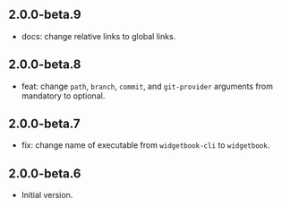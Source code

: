 ## 2.0.0-beta.9

- docs: change relative links to global links.

## 2.0.0-beta.8

- feat: change `path`, `branch`, `commit`, and `git-provider` arguments from mandatory to optional.

## 2.0.0-beta.7

- fix: change name of executable from `widgetbook-cli` to `widgetbook`.

## 2.0.0-beta.6

- Initial version.
